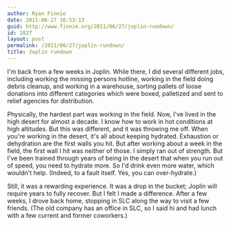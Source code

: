 ```yaml
---
author: Ryan Finnie
date: 2011-06-27 16:53:13
guid: http://www.finnie.org/2011/06/27/joplin-rundown/
id: 1827
layout: post
permalink: /2011/06/27/joplin-rundown/
title: Joplin rundown
---
```

I'm back from a few weeks in Joplin. While there, I did several different jobs, including working the missing persons hotline, working in the field doing debris cleanup, and working in a warehouse, sorting pallets of loose donations into different categories which were boxed, palletized and sent to relief agencies for distribution.

Physically, the hardest part was working in the field. Now, I've lived in the high desert for almost a decade. I know how to work in hot conditions at high altitudes. But this was different, and it was throwing me off. When you're working in the desert, it's all about keeping hydrated. Exhaustion or dehydration are the first walls you hit. But after working about a week in the field, the first wall I hit was neither of those. I simply ran out of strength. But I've been trained through years of being in the desert that when you run out of speed, you need to hydrate more. So I'd drink even more water, which wouldn't help. (Indeed, to a fault itself. Yes, you can over-hydrate.)

Still, it was a rewarding experience. It was a drop in the bucket; Joplin will require years to fully recover. But I felt I made a difference. After a few weeks, I drove back home, stopping in SLC along the way to visit a few friends. (The old company has an office in SLC, so I said hi and had lunch with a few current and former coworkers.)
